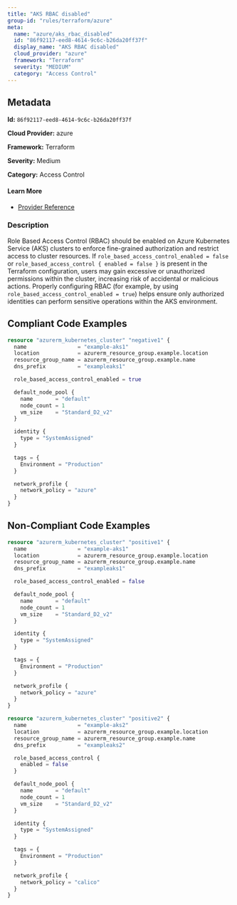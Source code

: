 ```yaml
---
title: "AKS RBAC disabled"
group-id: "rules/terraform/azure"
meta:
  name: "azure/aks_rbac_disabled"
  id: "86f92117-eed8-4614-9c6c-b26da20ff37f"
  display_name: "AKS RBAC disabled"
  cloud_provider: "azure"
  framework: "Terraform"
  severity: "MEDIUM"
  category: "Access Control"
---
```

## Metadata

**Id:** `86f92117-eed8-4614-9c6c-b26da20ff37f`

**Cloud Provider:** azure

**Framework:** Terraform

**Severity:** Medium

**Category:** Access Control

#### Learn More

 - [Provider Reference](https://registry.terraform.io/providers/hashicorp/azurerm/latest/docs/resources/kubernetes_cluster#role_based_access_control)

### Description

 Role Based Access Control (RBAC) should be enabled on Azure Kubernetes Service (AKS) clusters to enforce fine-grained authorization and restrict access to cluster resources. If `role_based_access_control_enabled = false` or `role_based_access_control { enabled = false }` is present in the Terraform configuration, users may gain excessive or unauthorized permissions within the cluster, increasing risk of accidental or malicious actions. Properly configuring RBAC (for example, by using `role_based_access_control_enabled = true`) helps ensure only authorized identities can perform sensitive operations within the AKS environment.


## Compliant Code Examples
```terraform
resource "azurerm_kubernetes_cluster" "negative1" {
  name                = "example-aks1"
  location            = azurerm_resource_group.example.location
  resource_group_name = azurerm_resource_group.example.name
  dns_prefix          = "exampleaks1"

  role_based_access_control_enabled = true

  default_node_pool {
    name       = "default"
    node_count = 1
    vm_size    = "Standard_D2_v2"
  }

  identity {
    type = "SystemAssigned"
  }

  tags = {
    Environment = "Production"
  }

  network_profile {
    network_policy = "azure"
  }
}


```
## Non-Compliant Code Examples
```terraform
resource "azurerm_kubernetes_cluster" "positive1" {
  name                = "example-aks1"
  location            = azurerm_resource_group.example.location
  resource_group_name = azurerm_resource_group.example.name
  dns_prefix          = "exampleaks1"

  role_based_access_control_enabled = false

  default_node_pool {
    name       = "default"
    node_count = 1
    vm_size    = "Standard_D2_v2"
  }

  identity {
    type = "SystemAssigned"
  }

  tags = {
    Environment = "Production"
  }

  network_profile {
    network_policy = "azure"
  }
}

resource "azurerm_kubernetes_cluster" "positive2" {
  name                = "example-aks2"
  location            = azurerm_resource_group.example.location
  resource_group_name = azurerm_resource_group.example.name
  dns_prefix          = "exampleaks2"

  role_based_access_control {
    enabled = false
  }

  default_node_pool {
    name       = "default"
    node_count = 1
    vm_size    = "Standard_D2_v2"
  }

  identity {
    type = "SystemAssigned"
  }

  tags = {
    Environment = "Production"
  }

  network_profile {
    network_policy = "calico"
  }
}

```
